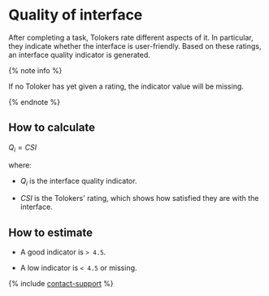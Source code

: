 # Quality of interface

After completing a task, Tolokers rate different aspects of it. In particular, they indicate whether the interface is user-friendly. Based on these ratings, an interface quality indicator is generated.

{% note info %}

If no Toloker has yet given a rating, the indicator value will be missing.

{% endnote %}

## How to calculate

$Q_{i} = {CSI}$

where:

- $Q_{i}$ is the interface quality indicator.

- $CSI$ is the Tolokers' rating, which shows how satisfied they are with the interface.

## How to estimate

- A good indicator is `> 4.5`.

- A low indicator is `< 4.5` or missing.

{% include [contact-support](../../_includes/contact-support-help.md) %}
